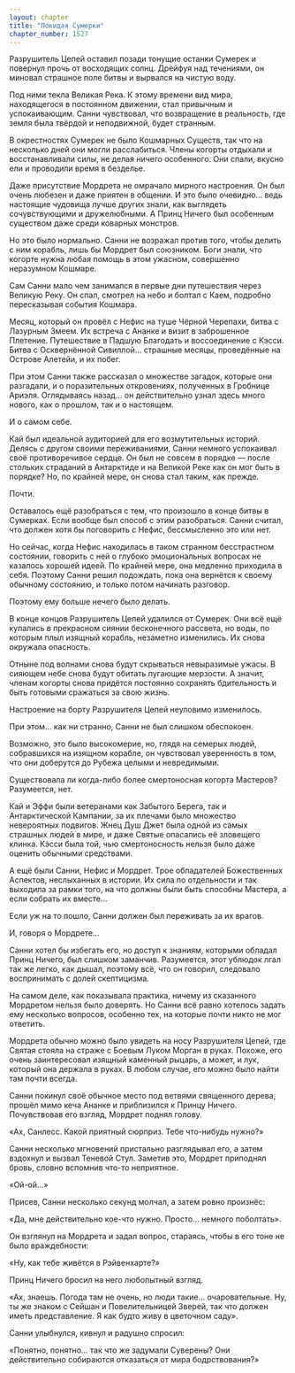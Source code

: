 ```yaml
---
layout: chapter
title: "Покидая Сумерки"
chapter_number: 1527
---
```




Разрушитель Цепей оставил позади тонущие останки Сумерек и повернул прочь от восходящих солнц. Дрейфуя над течениями, он миновал страшное поле битвы и вырвался на чистую воду.

Под ними текла Великая Река. К этому времени вид мира, находящегося в постоянном движении, стал привычным и успокаивающим. Санни чувствовал, что возвращение в реальность, где земля была твёрдой и неподвижной, будет странным.

В окрестностях Сумерек не было Кошмарных Существ, так что на несколько дней они могли расслабиться. Члены когорты отдыхали и восстанавливали силы, не делая ничего особенного. Они спали, вкусно ели и проводили время в безделье.

Даже присутствие Мордрета не омрачало мирного настроения. Он был очень любезен и даже приятен в общении. И это было очевидно... ведь настоящие чудовища лучше других знали, как выглядеть сочувствующими и дружелюбными. А Принц Ничего был особенным существом даже среди коварных монстров.

Но это было нормально. Санни не возражал против того, чтобы делить с ним корабль, лишь бы Мордрет был союзником. Боги знали, что когорте нужна любая помощь в этом ужасном, совершенно неразумном Кошмаре.

Сам Санни мало чем занимался в первые дни путешествия через Великую Реку. Он спал, смотрел на небо и болтал с Каем, подробно пересказывая события Кошмара.

Месяц, который он провёл с Нефис на туше Чёрной Черепахи, битва с Лазурным Змеем. Их встреча с Ананке и визит в заброшенное Плетение. Путешествие в Падшую Благодать и воссоединение с Кэсси. Битва с Осквернённой Сивиллой... страшные месяцы, проведённые на Острове Алетейи, и их побег.

При этом Санни также рассказал о множестве загадок, которые они разгадали, и о поразительных откровениях, полученных в Гробнице Ариэля. Оглядываясь назад... он действительно узнал здесь много нового, как о прошлом, так и о настоящем.

И о самом себе.

Кай был идеальной аудиторией для его возмутительных историй. Делясь с другом своими переживаниями, Санни немного успокаивал своё противоречивое сердце. Он был не совсем в порядке — после стольких страданий в Антарктиде и на Великой Реке как он мог быть в порядке? Но, по крайней мере, он снова стал таким, как прежде.

Почти.

Оставалось ещё разобраться с тем, что произошло в конце битвы в Сумерках. Если вообще был способ с этим разобраться. Санни считал, что должен хотя бы поговорить с Нефис, бессмысленно это или нет.

Но сейчас, когда Нефис находилась в таком странном бесстрастном состоянии, говорить с ней о глубоко эмоциональных вопросах не казалось хорошей идеей. По крайней мере, она медленно приходила в себя. Поэтому Санни решил подождать, пока она вернётся к своему обычному состоянию, и только потом начинать разговор.

Поэтому ему больше нечего было делать.

В конце концов Разрушитель Цепей удалился от Сумерек. Они всё ещё купались в прекрасном сиянии бесконечного рассвета, но воды, по которым плыл изящный корабль, незаметно изменились. Их снова окружала опасность.

Отныне под волнами снова будут скрываться невыразимые ужасы. В сияющем небе снова будут обитать пугающие мерзости. А значит, членам когорты снова придётся постоянно сохранять бдительность и быть готовыми сражаться за свою жизнь.

Настроение на борту Разрушителя Цепей неуловимо изменилось.

При этом... как ни странно, Санни не был слишком обеспокоен.

Возможно, это было высокомерие, но, глядя на семерых людей, собравшихся на изящном корабле, он чувствовал уверенность в том, что они доберутся до Рубежа целыми и невредимыми.

Существовала ли когда-либо более смертоносная когорта Мастеров? Разумеется, нет.

Кай и Эффи были ветеранами как Забытого Берега, так и Антарктической Кампании, за их плечами было множество невероятных подвигов. Жнец Душ Джет была одной из самых страшных людей в мире, и даже Святые опасались её зловещего клинка. Кэсси была той, чью смертоносность нельзя было даже оценить обычными средствами.

А ещё были Санни, Нефис и Мордрет. Трое обладателей Божественных Аспектов, неслыханных в истории. Их сила по отдельности и так выходила за рамки того, на что должны были быть способны Мастера, а если собрать их вместе...

Если уж на то пошло, Санни должен был переживать за их врагов.

И, говоря о Мордрете...

Санни хотел бы избегать его, но доступ к знаниям, которыми обладал Принц Ничего, был слишком заманчив. Разумеется, этот ублюдок лгал так же легко, как дышал, поэтому всё, что он говорил, следовало воспринимать с долей скептицизма.

На самом деле, как показывала практика, ничему из сказанного Мордретом нельзя было доверять. Но Санни всё равно хотелось задать ему несколько вопросов, особенно тех, на которые почти никто не мог ответить.

Мордрета обычно можно было увидеть на носу Разрушителя Цепей, где Святая стояла на страже с Боевым Луком Морган в руках. Похоже, его очень заинтересовал изящный каменный рыцарь, а может, и лук, который она держала в руках. В любом случае, его можно было найти там почти всегда.

Санни покинул своё обычное место под ветвями священного дерева, прошёл мимо кеча Ананке и приблизился к Принцу Ничего. Почувствовав его взгляд, Мордрет поднял голову.

«Ах, Санлесс. Какой приятный сюрприз. Тебе что-нибудь нужно?»

Санни несколько мгновений пристально разглядывал его, а затем вздохнул и вызвал Теневой Стул. Заметив это, Мордрет приподнял бровь, словно вспомнив что-то неприятное.

«Ой-ой...»

Присев, Санни несколько секунд молчал, а затем ровно произнёс:

«Да, мне действительно кое-что нужно. Просто... немного поболтать».

Он взглянул на Мордрета и задал вопрос, стараясь, чтобы в его тоне не было враждебности:

«Ну, как тебе живётся в Рэйвенхарте?»

Принц Ничего бросил на него любопытный взгляд.

«Ах, знаешь. Погода там не очень, но люди такие... очаровательные. Ну, ты же знаком с Сейшан и Повелительницей Зверей, так что должен иметь представление. Я как будто живу в цветочном саду».

Санни улыбнулся, кивнул и радушно спросил:

«Понятно, понятно... так что же задумали Суверены? Они действительно собираются отказаться от мира бодрствования?»

